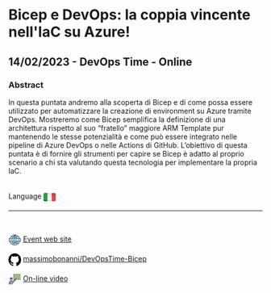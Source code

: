 # Bicep e DevOps: la coppia vincente nell'IaC su Azure!
## 14/02/2023 - DevOps Time - Online
### Abstract 
In questa puntata andremo alla scoperta di Bicep e di come possa essere utilizzato per automatizzare la creazione di environment su Azure tramite DevOps. Mostreremo come Bicep semplifica la definizione di una architettura rispetto al suo “fratello” maggiore ARM Template pur mantenendo le stesse potenzialità e come può essere integrato nelle pipeline di Azure DevOps o nelle Actions di GitHub. L’obiettivo di questa puntata è di fornire gli strumenti per capire se Bicep è adatto al proprio scenario a chi sta valutando questa tecnologia per implementare la propria IaC.

<br/>
Language <img width="25" src="https://raw.githubusercontent.com/massimobonanni/massimobonanni/master/images/flagitaly.svg" style="vertical-align:middle">

<br/>

---

<br/>
<p>
<img width="25" src="https://raw.githubusercontent.com/massimobonanni/massimobonanni/master/images/eventwebsite.svg" style="vertical-align:middle"> 
<a href="https://www.ugidotnet.org/tv/episodio/3132/DevOps-Time/Bicep-e-DevOps-la-coppia-vincente-nell-IaC-su-Azure">Event web site</a>
</p>

<p>
<img width="25" src="https://raw.githubusercontent.com/massimobonanni/massimobonanni/master/images/github.svg" style="vertical-align:middle"> 
<a href="https://github.com/massimobonanni/DevOpsTime-Bicep" target="_blank">massimobonanni/DevOpsTime-Bicep</a>
</p>

<p>
<img width="25" src="https://raw.githubusercontent.com/massimobonanni/massimobonanni/master/images/video.svg" style="vertical-align:middle"> 
<a href="https://youtu.be/f1_JA1UVyFo" target="_blank">On-line video</a>
</p> 